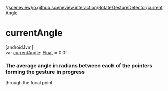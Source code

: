 //[sceneview](../../../index.md)/[io.github.sceneview.interaction](../index.md)/[RotateGestureDetector](index.md)/[currentAngle](current-angle.md)

# currentAngle

[androidJvm]\
var [currentAngle](current-angle.md): [Float](https://kotlinlang.org/api/latest/jvm/stdlib/kotlin/-float/index.html) = 0.0f

###  The average angle in radians between each of the pointers forming the gesture in progress

through the focal point
